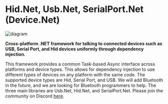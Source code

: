 # Hid.Net, Usb.Net, SerialPort.Net (Device.Net)

![diagram](https://github.com/MelbourneDeveloper/Device.Net/blob/master/Diagram.png)

**Cross-platform .NET framework for talking to connected devices such as USB, Serial Port, and Hid devices uniformly through dependency injection.**

This framework provides a common Task-based Async interface across platforms and device types. This allows for dependency injection to use different types of devices on any platform with the same code. The supported device types are Hid, Serial Port, and USB. We will add Bluetooth in the future, and we are looking for Bluetooth programmers to help. The three main libraries are Usb.Net, Hid.Net, and SerialPort.Net. Please join the community on Discord [here](https://discord.gg/ZcvXARm).
